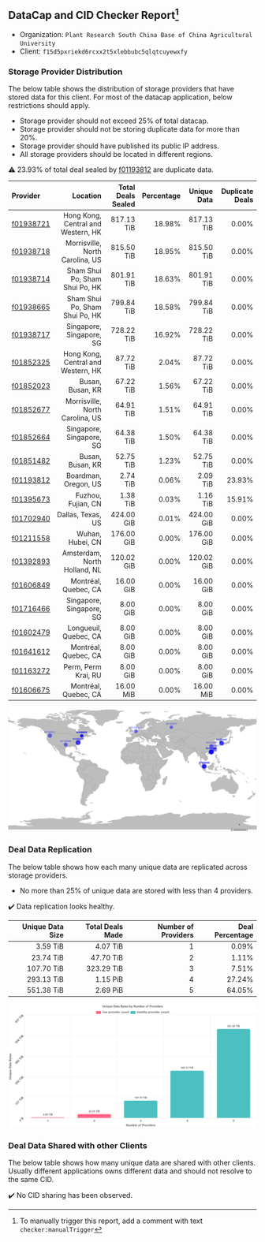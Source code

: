 ## DataCap and CID Checker Report[^1]
 - Organization: `Plant Research South China Base of China Agricultural University`
 - Client: `f15d5pxriekd6rcxx2t5xlebbubc5qlqtcuyewxfy`
### Storage Provider Distribution
The below table shows the distribution of storage providers that have stored data for this client.
For most of the datacap application, below restrictions should apply.
 - Storage provider should not exceed 25% of total datacap.
 - Storage provider should not be storing duplicate data for more than 20%.
 - Storage provider should have published its public IP address.
 - All storage providers should be located in different regions.

⚠️ 23.93% of total deal sealed by [f01193812](https://filfox.info/en/address/f01193812) are duplicate data.

| Provider                                              |                           Location | Total Deals Sealed | Percentage | Unique Data | Duplicate Deals |
| :---------------------------------------------------- | ---------------------------------: | -----------------: | ---------: | ----------: | --------------: |
| [f01938721](https://filfox.info/en/address/f01938721) | Hong Kong, Central and Western, HK |         817.13 TiB |     18.98% |  817.13 TiB |           0.00% |
| [f01938718](https://filfox.info/en/address/f01938718) |    Morrisville, North Carolina, US |         815.50 TiB |     18.95% |  815.50 TiB |           0.00% |
| [f01938714](https://filfox.info/en/address/f01938714) |     Sham Shui Po, Sham Shui Po, HK |         801.91 TiB |     18.63% |  801.91 TiB |           0.00% |
| [f01938665](https://filfox.info/en/address/f01938665) |     Sham Shui Po, Sham Shui Po, HK |         799.84 TiB |     18.58% |  799.84 TiB |           0.00% |
| [f01938717](https://filfox.info/en/address/f01938717) |           Singapore, Singapore, SG |         728.22 TiB |     16.92% |  728.22 TiB |           0.00% |
| [f01852325](https://filfox.info/en/address/f01852325) | Hong Kong, Central and Western, HK |          87.72 TiB |      2.04% |   87.72 TiB |           0.00% |
| [f01852023](https://filfox.info/en/address/f01852023) |                   Busan, Busan, KR |          67.22 TiB |      1.56% |   67.22 TiB |           0.00% |
| [f01852677](https://filfox.info/en/address/f01852677) |    Morrisville, North Carolina, US |          64.91 TiB |      1.51% |   64.91 TiB |           0.00% |
| [f01852664](https://filfox.info/en/address/f01852664) |           Singapore, Singapore, SG |          64.38 TiB |      1.50% |   64.38 TiB |           0.00% |
| [f01851482](https://filfox.info/en/address/f01851482) |                   Busan, Busan, KR |          52.75 TiB |      1.23% |   52.75 TiB |           0.00% |
| [f01193812](https://filfox.info/en/address/f01193812) |               Boardman, Oregon, US |           2.74 TiB |      0.06% |    2.09 TiB |          23.93% |
| [f01395673](https://filfox.info/en/address/f01395673) |                 Fuzhou, Fujian, CN |           1.38 TiB |      0.03% |    1.16 TiB |          15.91% |
| [f01702940](https://filfox.info/en/address/f01702940) |                  Dallas, Texas, US |         424.00 GiB |      0.01% |  424.00 GiB |           0.00% |
| [f01211558](https://filfox.info/en/address/f01211558) |                   Wuhan, Hubei, CN |         176.00 GiB |      0.00% |  176.00 GiB |           0.00% |
| [f01392893](https://filfox.info/en/address/f01392893) |       Amsterdam, North Holland, NL |         120.02 GiB |      0.00% |  120.02 GiB |           0.00% |
| [f01606849](https://filfox.info/en/address/f01606849) |               Montréal, Quebec, CA |          16.00 GiB |      0.00% |   16.00 GiB |           0.00% |
| [f01716466](https://filfox.info/en/address/f01716466) |           Singapore, Singapore, SG |           8.00 GiB |      0.00% |    8.00 GiB |           0.00% |
| [f01602479](https://filfox.info/en/address/f01602479) |              Longueuil, Quebec, CA |           8.00 GiB |      0.00% |    8.00 GiB |           0.00% |
| [f01641612](https://filfox.info/en/address/f01641612) |               Montréal, Quebec, CA |           8.00 GiB |      0.00% |    8.00 GiB |           0.00% |
| [f01163272](https://filfox.info/en/address/f01163272) |                Perm, Perm Krai, RU |           8.00 GiB |      0.00% |    8.00 GiB |           0.00% |
| [f01606675](https://filfox.info/en/address/f01606675) |               Montréal, Quebec, CA |          16.00 MiB |      0.00% |   16.00 MiB |           0.00% |

![Provider Distribution](https://raw.githubusercontent.com/data-preservation-programs/filplus-checker-assets/main/filecoin-project/filecoin-plus-large-datasets/issues/309/1671009460761.png)
### Deal Data Replication
The below table shows how each many unique data are replicated across storage providers.
- No more than 25% of unique data are stored with less than 4 providers.

✔️ Data replication looks healthy.

| Unique Data Size | Total Deals Made | Number of Providers | Deal Percentage |
| ---------------: | ---------------: | ------------------: | --------------: |
|         3.59 TiB |         4.07 TiB |                   1 |           0.09% |
|        23.74 TiB |        47.70 TiB |                   2 |           1.11% |
|       107.70 TiB |       323.29 TiB |                   3 |           7.51% |
|       293.13 TiB |         1.15 PiB |                   4 |          27.24% |
|       551.38 TiB |         2.69 PiB |                   5 |          64.05% |

![Replication Distribution](https://raw.githubusercontent.com/data-preservation-programs/filplus-checker-assets/main/filecoin-project/filecoin-plus-large-datasets/issues/309/1671009461325.png)
### Deal Data Shared with other Clients
The below table shows how many unique data are shared with other clients.
Usually different applications owns different data and should not resolve to the same CID.

✔️ No CID sharing has been observed.

[^1]: To manually trigger this report, add a comment with text `checker:manualTrigger`
